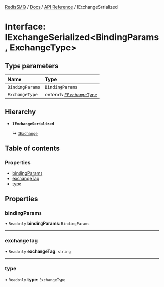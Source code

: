 [RedisSMQ](../../../README.md) / [Docs](../../README.md) / [API Reference](../README.md) / IExchangeSerialized

# Interface: IExchangeSerialized\<BindingParams, ExchangeType\>

## Type parameters

| Name | Type |
| :------ | :------ |
| `BindingParams` | `BindingParams` |
| `ExchangeType` | extends [`EExchangeType`](../enums/EExchangeType.md) |

## Hierarchy

- **`IExchangeSerialized`**

  ↳ [`IExchange`](IExchange.md)

## Table of contents

### Properties

- [bindingParams](IExchangeSerialized.md#bindingparams)
- [exchangeTag](IExchangeSerialized.md#exchangetag)
- [type](IExchangeSerialized.md#type)

## Properties

### bindingParams

• `Readonly` **bindingParams**: `BindingParams`

___

### exchangeTag

• `Readonly` **exchangeTag**: `string`

___

### type

• `Readonly` **type**: `ExchangeType`
